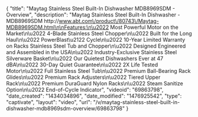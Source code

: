{
    "title": "Maytag Stainless Steel Built-In Dishwasher MDB8969SDM - Overview",
    "description": "Maytag Stainless Steel Built-In Dishwasher - MDB8969SDM http:\/\/www.abt.com\/product\/80743\/Maytag-MDB8969SDM.html\n\nFeatures:\n\u2022 Most Powerful Motor on the Market\n\u2022 4-Blade Stainless Steel Chopper\n\u2022 Built for the Long Haul\n\u2022 PowerBlast\u2122 Cycle\n\u2022 10-Year Limited Warranty on Racks Stainless Steel Tub and Chopper\n\u2022 Designed Engineered and Assembled in the USA\n\u2022 Industry-Exclusive Stainless Steel Silverware Basket\n\u2022 Our Quietest Dishwashers Ever at 47 dBA\n\u2022 30-Day Quiet Guarantee\n\u2022 2X Life Tested Motor\n\u2022 Full Stainless Steel Tub\n\u2022 Premium Ball-Bearing Rack Glides\n\u2022 Premium Rack Adjusters\n\u2022 Tiered Upper Rack\n\u2022 Premium DuraGuard Nylon Racks\n\u2022 Steam Sanitize Option\n\u2022 End-of-Cycle Indicator",
    "videoid": "69863798",
    "date_created": "1434034896",
    "date_modified": "1476925542",
    "type": "captivate",
    "layout": "video",
    "url": "\/v\/maytag-stainless-steel-built-in-dishwasher-mdb8969sdm-overview\/69863798"
}